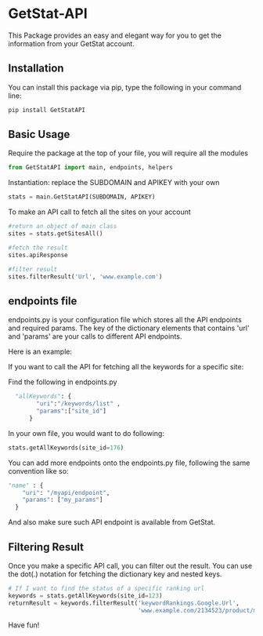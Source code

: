 # GetStat-API
This Package provides an easy and elegant way for you to get the information from your GetStat account.

## Installation
You can install this package via pip, type the following in your command line:

```bash
pip install GetStatAPI

```

## Basic Usage

Require the package at the top of your file,  you will require all the modules

```python
from GetStatAPI import main, endpoints, helpers
```

Instantiation:
replace the SUBDOMAIN and APIKEY with your own
```Python
stats = main.GetStatAPI(SUBDOMAIN, APIKEY)
```

To make an API call to fetch all the sites on your account
```python
#return an object of main class
sites = stats.getSitesAll()

#fetch the result
sites.apiResponse

#filter result
sites.filterResult('Url', 'www.example.com')

```

## endpoints file
endpoints.py is your configuration file which stores all the API endpoints and required params.
The key of the dictionary elements that contains 'url' and 'params' are your calls to different API endpoints.

Here is an example:

If you want to call the API for fetching all the keywords for a specific site:

Find the following in endpoints.py
```python
  "allKeywords": {
        "uri":"/keywords/list" ,
        "params":["site_id"]
      }
```
In your own file, you would want to do following:
```python
stats.getAllKeywords(site_id=176)

```

You can add more endpoints onto the endpoints.py file, following the same convention like so:
```python
"name" : { 
    "uri": "/myapi/endpoint",
    "params": ["my_params"]
  }
```
And also make sure such API endpoint is available from GetStat.


## Filtering Result
Once you make a specific API call, you can filter out the result. You can use the dot(.) notation for fetching the dictionary key and nested keys.
```python
# If I want to find the status of a specific ranking url
keywords = stats.getAllKeywords(site_id=123)
returnResult = keywords.filterResult('keywordRankings.Google.Url', 
                                     'www.example.com/2134523/product/my-cool-product')
```
Have fun!


